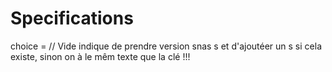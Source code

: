 Specifications
==============

choice  = // Vide indique de prendre version snas s et d'ajoutéer un s si cela existe, sinon on à le mêm texte que la clé !!!

